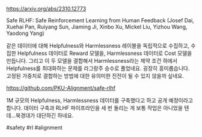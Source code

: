 https://arxiv.org/abs/2310.12773

Safe RLHF: Safe Reinforcement Learning from Human Feedback (Josef Dai, Xuehai Pan, Ruiyang Sun, Jiaming Ji, Xinbo Xu, Mickel Liu, Yizhou Wang, Yaodong Yang)

같은 데이터에 대해 Helpfulness와 Harmlessness 레이블을 독립적으로 수집하고, 수집한 Helpfulness 데이터로 Reward 모델을, Harmlessness 데이터로 Cost 모델을 만듭니다. 그리고 이 두 모델을 결합해서 Harmlessness라는 제약 조건 하에서 Helpfulness를 최대화하는 문제를 라그랑주 승수로 풀었네요. 굉장히 흥미롭습니다. 고정된 가중치로 결합하는 방법에 대한 유의미한 진전이 될 수 있지 않을까 싶네요.

https://github.com/PKU-Alignment/safe-rlhf

1M 규모의 Helpfulness, Harmlessness 데이터를 구축했다고 하고 공개 예정이라고 합니다. 데이터 구축과 RLHF 파이프라인을 세 번 돌리는 게 보통 작업은 아니었을 텐데...북경대가 대단하긴 하네요.

#safety #rl #alignment 